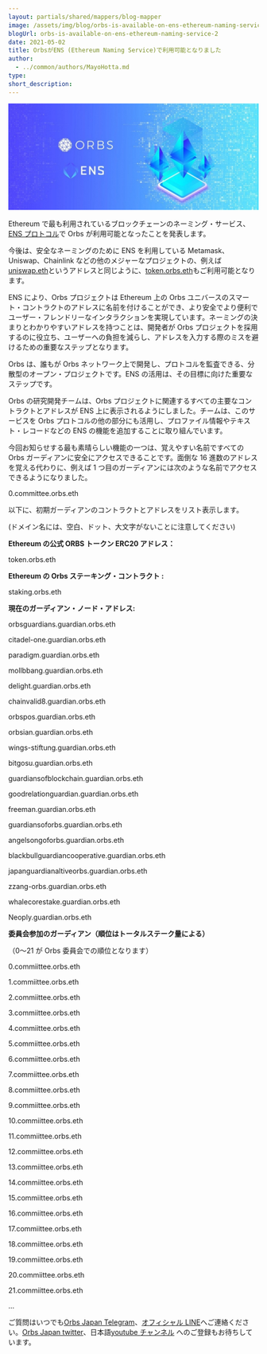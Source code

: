 ```yaml
---
layout: partials/shared/mappers/blog-mapper
image: /assets/img/blog/orbs-is-available-on-ens-ethereum-naming-service-2/bg.png
blogUrl: orbs-is-available-on-ens-ethereum-naming-service-2
date: 2021-05-02
title: OrbsがENS (Ethereum Naming Service)で利用可能となりました
author:
  - ../common/authors/MayoHotta.md
type:
short_description:
---
```


![](/assets/img/blog/orbs-is-available-on-ens-ethereum-naming-service-2/photo_2021-03-11_08-52-58-1030x438.jpg)

Ethereum で最も利用されているブロックチェーンのネーミング・サービス、[ENS プロトコル](https://ens.domains/ja/)で Orbs が利用可能となったことを発表します。

今後は、安全なネーミングのために ENS を利用している Metamask、Uniswap、Chainlink などの他のメジャーなプロジェクトの、例えば[uniswap.eth](https://app.ens.domains/name/uniswap.eth)というアドレスと同じように、[token.orbs.eth](https://etherscan.io/enslookup-search?search=staking.orbs.eth)もご利用可能となります。

ENS により、Orbs プロジェクトは Ethereum 上の Orbs ユニバースのスマート・コントラクトのアドレスに名前を付けることができ、より安全でより便利でユーザー・フレンドリーなインタラクションを実現しています。ネーミングの決まりとわかりやすいアドレスを持つことは、開発者が Orbs プロジェクトを採用するのに役立ち、ユーザーへの負担を減らし、アドレスを入力する際のミスを避けるための重要なステップとなります。

Orbs は、誰もが Orbs ネットワーク上で開発し、プロトコルを監査できる、分散型のオープン・プロジェクトです。ENS の活用は、その目標に向けた重要なステップです。

Orbs の研究開発チームは、Orbs プロジェクトに関連するすべての主要なコントラクトとアドレスが ENS 上に表示されるようにしました。チームは、このサービスを Orbs プロトコルの他の部分にも活用し、プロファイル情報やテキスト・レコードなどの ENS の機能を追加することに取り組んでいます。

今回お知らせする最も素晴らしい機能の一つは、覚えやすい名前ですべての Orbs ガーディアンに安全にアクセスできることです。面倒な 16 進数のアドレスを覚える代わりに、例えば 1 つ目のガーディアンには次のような名前でアクセスできるようになりました。

0.committee.orbs.eth

以下に、初期ガーディアンのコントラクトとアドレスをリスト表示します。

(ドメイン名には、空白、ドット、大文字がないことに注意してください)

**Ethereum の公式 ORBS トークン ERC20 アドレス：**

token.orbs.eth

**Ethereum の Orbs ステーキング・コントラクト :**

staking.orbs.eth

**現在のガーディアン・ノード・アドレス:**

orbsguardians.guardian.orbs.eth

citadel-one.guardian.orbs.eth

paradigm.guardian.orbs.eth

mollbbang.guardian.orbs.eth

delight.guardian.orbs.eth

chainvalid8.guardian.orbs.eth

orbspos.guardian.orbs.eth

orbsian.guardian.orbs.eth

wings-stiftung.guardian.orbs.eth

bitgosu.guardian.orbs.eth

guardiansofblockchain.guardian.orbs.eth

goodrelationguardian.guardian.orbs.eth

freeman.guardian.orbs.eth

guardiansoforbs.guardian.orbs.eth

angelsongoforbs.guardian.orbs.eth

blackbullguardiancooperative.guardian.orbs.eth

japanguardianaltiveorbs.guardian.orbs.eth

zzang-orbs.guardian.orbs.eth

whalecorestake.guardian.orbs.eth

Neoply.guardian.orbs.eth

**委員会参加のガーディアン（順位はトータルステーク量による）**

（0〜21 が Orbs 委員会での順位となります）

0.commiittee.orbs.eth

1.commiittee.orbs.eth

2.commiittee.orbs.eth

3.commiittee.orbs.eth

4.commiittee.orbs.eth

5.commiittee.orbs.eth

6.commiittee.orbs.eth

7.commiittee.orbs.eth

8.commiittee.orbs.eth

9.commiittee.orbs.eth

10.commiittee.orbs.eth

11.commiittee.orbs.eth

12.commiittee.orbs.eth

13.commiittee.orbs.eth

14.commiittee.orbs.eth

15.commiittee.orbs.eth

16.commiittee.orbs.eth

17.commiittee.orbs.eth

18.commiittee.orbs.eth

19.commiittee.orbs.eth

20.commiittee.orbs.eth

21.commiittee.orbs.eth

...

ご質問はいつでも[Orbs Japan Telegram](https://t.me/joinchat/G0HZhBQssmZ05v6sp_G6jg)、[オフィシャル LINE](https://line.me/R/ti/p/%40vrf9558a)へご連絡ください。[Orbs Japan twitter](https://twitter.com/JapanOrbs)、日本語[youtube チャンネル](https://www.youtube.com/channel/UCZePjhX4e6CuAe8v63Li9lg) へのご登録もお待ちしています。
